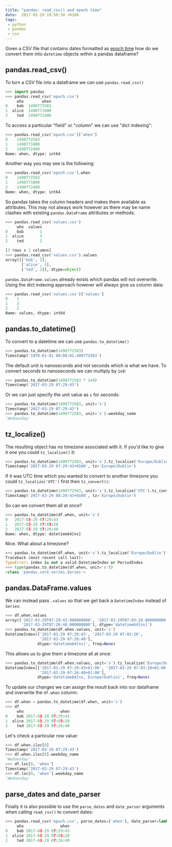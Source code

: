 ```yaml
---
title: "pandas: read_csv() and epoch time"
date:  2017-03-29 19:50:34 +0100
tags:
 - python
 - pandas
 - csv
---
```


Given a CSV file that contains dates formatted as [epoch time](https://en.wikipedia.org/wiki/Unix_time)
how do we convert them into `datetime` objects within a pandas dataframe?

## pandas.read_csv()

To turn a CSV file into a dataframe we can use `pandas.read_csv()`

```python
>>> import pandas
>>> pandas.read_csv('epoch.csv')
     who        when
0    bob  1490772583
1  alice  1490771000
2    ted  1490772400
```

To access a particular "field" or "column" we can use "dict indexing":

```python
>>> pandas.read_csv('epoch.csv')['when']
0    1490772583
1    1490771000
2    1490772400
Name: when, dtype: int64
```

Another way you may see is the following:

```python
>>> pandas.read_csv('epoch.csv').when
0    1490772583
1    1490771000
2    1490772400
Name: when, dtype: int64
```

So pandas takes the column headers and makes them available as attributes. This
may not always work however as there may be name clashes with existing `pandas.DataFrame`
attributes or methods.

```python
>>> pandas.read_csv('values.csv')
     who  values
0    bob       1
1  alice       3
2    ted       2

[3 rows x 2 columns]
>>> pandas.read_csv('values.csv').values
array([['bob', 1],
       ['alice', 3],
       ['ted', 2]], dtype=object)
```

`pandas.DataFrame.values` already exists which pandas will not overwrite.
Using the dict indexing approach however will always give us column data:

```python
>>> pandas.read_csv('values.csv')['values']
0    1
1    3
2    2
Name: values, dtype: int64
```

## pandas.to_datetime()

To convert to a datetime we can use `pandas.to_datetime()`

```python
>>> pandas.to_datetime(1490772583)
Timestamp('1970-01-01 00:00:01.490772583')
```

The default unit is nanoseconds and not seconds which is what we have.
To convert seconds to nanoseconds we can multiply by `1e9`:

```python
>>> pandas.to_datetime(1490772583 * 1e9)
Timestamp('2017-03-29 07:29:43')
```

Or we can just specify the unit value as `s` for seconds:

```python
>>> pandas.to_datetime(1490772583, unit='s')
Timestamp('2017-03-29 07:29:43')
>>> pandas.to_datetime(1490772583, unit='s').weekday_name
'Wednesday'
```

## tz_localize()

The resulting object has no timezone associated with it. If you'd like to 
give it one you could `tz_localize()` it:

```python
>>> pandas.to_datetime(1490772583, unit='s').tz_localize('Europe/Dublin')
Timestamp('2017-03-29 07:29:43+0100', tz='Europe/Dublin')
```

If it was UTC time which you wanted to convert to another timezone you could 
`tz_localize('UTC')` first then `tz_convert()`:

```python
>>> pandas.to_datetime(1490772583, unit='s').tz_localize('UTC').tz_convert('Europe/Dublin')
Timestamp('2017-03-29 08:29:43+0100', tz='Europe/Dublin')
```

So can we convert them all at once?

```python
>>> pandas.to_datetime(df.when, unit='s')
0   2017-03-29 07:29:43
1   2017-03-29 07:03:20
2   2017-03-29 07:26:40
Name: when, dtype: datetime64[ns]
```

Nice. What about a timezone?

```python
>>> pandas.to_datetime(df.when, unit='s').tz_localize('Europe/Dublin')
Traceback (most recent call last):
TypeError: index is not a valid DatetimeIndex or PeriodIndex
>>> type(pandas.to_datetime(df.when, unit='s'))
<class 'pandas.core.series.Series'>
```

## pandas.DataFrame.values

We can instead pass `.values` so that we get back a `DatetimeIndex` instead of `Series`:

```python
>>> df.when.values
array(['2017-03-29T07:29:43.000000000', '2017-03-29T07:03:20.000000000',
       '2017-03-29T07:26:40.000000000'], dtype='datetime64[ns]')
>>> pandas.to_datetime(df.when.values, unit='s')
DatetimeIndex(['2017-03-29 07:29:43', '2017-03-29 07:03:20',
               '2017-03-29 07:26:40'],
              dtype='datetime64[ns]', freq=None)
```

This allows us to give them a timezone all at once:

```python
>>> pandas.to_datetime(df.when.values, unit='s').tz_localize('Europe/Dublin')
DatetimeIndex(['2017-03-29 07:29:43+01:00', '2017-03-29 07:03:20+01:00',
               '2017-03-29 07:26:40+01:00'],
              dtype='datetime64[ns, Europe/Dublin]', freq=None)
```

To update our changes we can assign the result back into our dataframe
and overwrite the `df.when` column:

```python
>>> df.when = pandas.to_datetime(df.when, unit='s')
>>> df
     who                when
0    bob 2017-03-29 07:29:43
1  alice 2017-03-29 07:03:20
2    ted 2017-03-29 07:26:40
```

Let's check a particular row value:

```python
>>> df.when.iloc[0]
Timestamp('2017-03-29 07:29:43')
>>> df.when.iloc[0].weekday_name
'Wednesday'
>>> df.loc[0, 'when']
Timestamp('2017-03-29 07:29:43')
>>> df.loc[0, 'when'].weekday_name
'Wednesday'
```

## parse_dates and date_parser 

Finally it is also possible to use the `parse_dates` and `date_parser` arguments when calling `read_csv()` to
convert dates:

```python
>>> pandas.read_csv('epoch.csv', parse_dates=['when'], date_parser=lambda epoch: pandas.to_datetime(epoch, unit='s'))
     who                when
0    bob 2017-03-29 07:29:43
1  alice 2017-03-29 07:03:20
2    ted 2017-03-29 07:26:40
```
